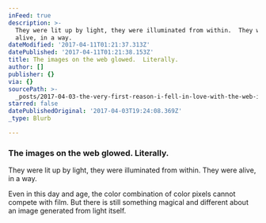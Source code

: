 ```yaml
---
inFeed: true
description: >-
  They were lit up by light, they were illuminated from within.  They were
  alive, in a way.  
dateModified: '2017-04-11T01:21:37.313Z'
datePublished: '2017-04-11T01:21:38.153Z'
title: The images on the web glowed.  Literally.
author: []
publisher: {}
via: {}
sourcePath: >-
  _posts/2017-04-03-the-very-first-reason-i-fell-in-love-with-the-web-is-because.md
starred: false
datePublishedOriginal: '2017-04-03T19:24:08.369Z'
_type: Blurb

---
```

### The images on the web glowed. Literally.

They were lit up by light, they were illuminated from within. They were alive, in a way. 

Even in this day and age, the color combination of color pixels cannot compete with film. But there is still something magical and different about an image generated from light itself.